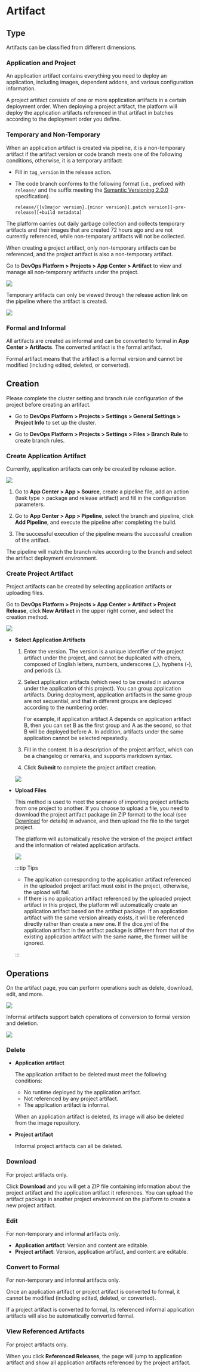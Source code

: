 # Artifact

## Type

Artifacts can be classified from different dimensions.

### Application and Project

An application artifact contains everything you need to deploy an application, including images, dependent addons, and various configuration information.

A project artifact consists of one or more application artifacts in a certain deployment order. When deploying a project artifact, the platform will deploy the application artifacts referenced in that artifact in batches according to the deployment order you define.

### Temporary and Non-Temporary

When an application artifact is created via pipeline, it is a non-temporary artifact if the artifact version or code branch meets one of the following conditions, otherwise, it is a temporary artifact:

- Fill in `tag_version` in the release action.

- The code branch conforms to the following format (i.e., prefixed with `release/` and the suffix meeting the [Semantic Versioning 2.0.0](https://semver.org/) specification).

   ```text
   release/{[v]major version}.{minor version}[.patch version][-pre-release][+build metadata]
   ```

The platform carries out daily garbage collection and collects temporary artifacts and their images that are created 72 hours ago and are not currently referenced, while non-temporary artifacts will not be collected.

When creating a project artifact, only non-temporary artifacts can be referenced, and the project artifact is also a non-temporary artifact.

Go to **DevOps Platform > Projects > App Center > Artifact** to view and manage all non-temporary artifacts under the project.

![](http://terminus-paas.oss-cn-hangzhou.aliyuncs.com/paas-doc/2022/03/07/f9a03394-bc03-44e6-916d-afee3e771908.png)

Temporary artifacts can only be viewed through the release action link on the pipeline where the artifact is created.

![](http://terminus-paas.oss-cn-hangzhou.aliyuncs.com/paas-doc/2022/03/07/651efbe3-ec9f-4694-920f-f00f951a8f49.png)

### Formal and Informal

All artifacts are created as informal and can be converted to formal in **App Center > Artifacts**. The converted artifact is the formal artifact.

Formal artifact means that the artifact is a formal version and cannot be modified (including edited, deleted, or converted).

## Creation
Please complete the cluster setting and branch rule configuration of the project before creating an artifact.

* Go to **DevOps Platform > Projects > Settings > General Settings > Project Info** to set up the cluster.

* Go to **DevOps Platform > Projects > Settings > Files > Branch Rule** to create branch rules.

### Create Application Artifact

Currently, application artifacts can only be created by release action.

![](http://terminus-paas.oss-cn-hangzhou.aliyuncs.com/paas-doc/2022/03/07/9df35d59-832d-4e1b-b3af-769e323e420b.png)

1. Go to **App Center > App > Source**, create a pipeline file, add an action (task type > package and release artifact) and fill in the configuration parameters.

2. Go to **App Center > App > Pipeline**, select the branch and pipeline, click **Add Pipeline**, and execute the pipeline after completing the build.

3. The successful execution of the pipeline means the successful creation of the artifact.

The pipeline will match the branch rules according to the branch and select the artifact deployment environment.

### Create Project Artifact

Project artifacts can be created by selecting application artifacts or uploading files.

Go to **DevOps Platform > Projects > App Center > Artifact > Project Release**, click **New Artifact** in the upper right corner, and select the creation method.

![](http://terminus-paas.oss-cn-hangzhou.aliyuncs.com/paas-doc/2022/03/07/ad36510f-df45-4f7f-9694-04e660d46f25.png)

* **Select Application Artifacts**

   1. Enter the version. The version is a unique identifier of the project artifact under the project, and cannot be duplicated with others, composed of English letters, numbers, underscores (_), hyphens (-), and periods (.).

   2. Select application artifacts (which need to be created in advance under the application of this project). You can group application artifacts. During deployment, application artifacts in the same group are not sequential, and that in different groups are deployed according to the numbering order.

      For example, if application artifact A depends on application artifact B, then you can set B as the first group and A as the second, so that B will be deployed before A. In addition, artifacts under the same application cannot be selected repeatedly.

   3. Fill in the content. It is a description of the project artifact, which can be a changelog or remarks, and supports markdown syntax.

   4. Click **Submit** to complete the project artifact creation.

   ![](http://terminus-paas.oss-cn-hangzhou.aliyuncs.com/paas-doc/2022/03/07/367eed49-8dc2-4467-81c2-59fa09ad7a5d.png)

* **Upload Files**

   This method is used to meet the scenario of importing project artifacts from one project to another. If you choose to upload a file, you need to download the project artifact package (in ZIP format) to the local (see [Download](#Download) for details) in advance, and then upload the file to the target project.

   The platform will automatically resolve the version of the project artifact and the information of related application artifacts.

   ![](http://terminus-paas.oss-cn-hangzhou.aliyuncs.com/paas-doc/2022/03/07/774560a5-17b1-42f4-a8d2-d45df69aa0b8.png)

   :::tip Tips

   * The application corresponding to the application artifact referenced in the uploaded project artifact must exist in the project, otherwise, the upload will fail.
   * If there is no application artifact referenced by the uploaded project artifact in this project, the platform will automatically create an application artifact based on the artifact package. If an application artifact with the same version already exists, it will be referenced directly rather than create a new one. If the dice.yml of the application artifact in the artifact package is different from that of the existing application artifact with the same name, the former will be ignored.

   :::

## Operations

On the artifact page, you can perform operations such as delete, download, edit, and more.

![](http://terminus-paas.oss-cn-hangzhou.aliyuncs.com/paas-doc/2022/03/07/368cb634-414a-4e44-a208-d341ec7c2b19.png)

Informal artifacts support batch operations of conversion to formal version and deletion.

![](http://terminus-paas.oss-cn-hangzhou.aliyuncs.com/paas-doc/2022/03/07/fefd1df3-013e-4afc-955b-4ec2f422a9ef.png)

### Delete

* **Application artifact**

   The application artifact to be deleted must meet the following conditions:

   * No runtime deployed by the application artifact.
   * Not referenced by any project artifact.
   * The application artifact is informal.

   When an application artifact is deleted, its image will also be deleted from the image repository.

* **Project artifact**

   Informal project artifacts can all be deleted.

### Download

For project artifacts only.

Click **Download** and you will get a ZIP file containing information about the project artifact and the application artifact it references. You can upload the artifact package in another project environment on the platform to create a new project artifact.

### Edit

For non-temporary and informal artifacts only.

* **Application artifact**: Version and content are editable.
* **Project artifact**: Version, application artifact, and content are editable.

### Convert to Formal

For non-temporary and informal artifacts only.

Once an application artifact or project artifact is converted to formal, it cannot be modified (including edited, deleted, or converted).

If a project artifact is converted to formal, its referenced informal application artifacts will also be automatically converted formal.

### View Referenced Artifacts

For project artifacts only.

When you click **Referenced Releases**, the page will jump to application artifact and show all application artifacts referenced by the project artifact.
